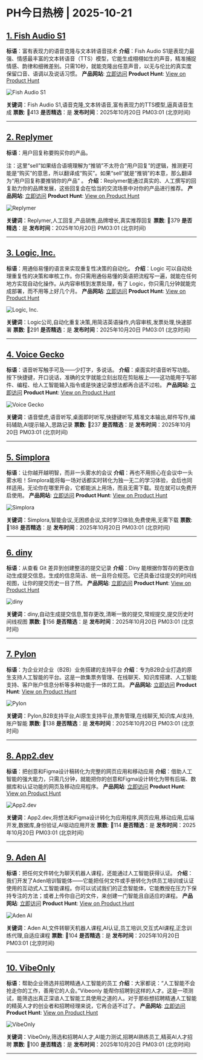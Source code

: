 # PH今日热榜 | 2025-10-21

## [1. Fish Audio S1](https://www.producthunt.com/products/fish-speech?utm_campaign=producthunt-api&utm_medium=api-v2&utm_source=Application%3A+dev+%28ID%3A+189358%29)
**标语**：富有表现力的语音克隆与文本转语音技术
**介绍**：Fish Audio S1是表现力最强、情感最丰富的文本转语音（TTS）模型，它能生成栩栩如生的声音，精准捕捉情感、韵律和细微差别。只需10秒，就能克隆出任意声音，以无与伦比的真实度保留口音、语调以及说话习惯。
**产品网站**: [立即访问](https://www.producthunt.com/r/RXO5YOK7ZBZYFG?utm_campaign=producthunt-api&utm_medium=api-v2&utm_source=Application%3A+dev+%28ID%3A+189358%29)
**Product Hunt**: [View on Product Hunt](https://www.producthunt.com/products/fish-speech?utm_campaign=producthunt-api&utm_medium=api-v2&utm_source=Application%3A+dev+%28ID%3A+189358%29)

![Fish Audio S1](https://ph-files.imgix.net/3092ad8c-69f9-4198-b0c6-4e148cd1bb66.png?auto=format)

**关键词**：Fish Audio S1,语音克隆,文本转语音,富有表现力的TTS模型,逼真语音生成
**票数**: 🔺413
**是否精选**：是
**发布时间**：2025年10月20日 PM03:01 (北京时间)

---

## [2. Replymer](https://www.producthunt.com/products/replymer?utm_campaign=producthunt-api&utm_medium=api-v2&utm_source=Application%3A+dev+%28ID%3A+189358%29)
**标语**：用户回复称要购买你的产品。

注：这里“sell”如果结合语境理解为“推销”不太符合“用户回复”的逻辑，推测更可能是“购买”的意思，所以翻译成“购买”。如果“sell”就是“推销”的本意，那么翻译为“用户回复称要推销你的产品” 。
**介绍**：Replymer能通过真实的、人工撰写的回复助力你的品牌发展，这些回复会在恰当的交流场景中对你的产品进行推荐。
**产品网站**: [立即访问](https://www.producthunt.com/r/ATCTFUFRUDRMHA?utm_campaign=producthunt-api&utm_medium=api-v2&utm_source=Application%3A+dev+%28ID%3A+189358%29)
**Product Hunt**: [View on Product Hunt](https://www.producthunt.com/products/replymer?utm_campaign=producthunt-api&utm_medium=api-v2&utm_source=Application%3A+dev+%28ID%3A+189358%29)

![Replymer](https://ph-files.imgix.net/4f07fe8a-bb07-4ee8-8060-c848711686e8.png?auto=format)

**关键词**：Replymer,人工回复,产品销售,品牌增长,真实推荐回复
**票数**: 🔺379
**是否精选**：是
**发布时间**：2025年10月20日 PM03:01 (北京时间)

---

## [3. Logic, Inc.](https://www.producthunt.com/products/logic-effortless-operational-magic?utm_campaign=producthunt-api&utm_medium=api-v2&utm_source=Application%3A+dev+%28ID%3A+189358%29)
**标语**：用通俗易懂的语言来实现重复性决策的自动化。
**介绍**：Logic 可以自动处理重复性的决策和审核工作。你只需用通俗易懂的英语把流程写一遍，就能在任何地方实现自动化操作。从内容审核到发票处理，有了 Logic，你只需几分钟就能完成部署，而不用等上好几个月。
**产品网站**: [立即访问](https://www.producthunt.com/r/LKORSMXKRP6577?utm_campaign=producthunt-api&utm_medium=api-v2&utm_source=Application%3A+dev+%28ID%3A+189358%29)
**Product Hunt**: [View on Product Hunt](https://www.producthunt.com/products/logic-effortless-operational-magic?utm_campaign=producthunt-api&utm_medium=api-v2&utm_source=Application%3A+dev+%28ID%3A+189358%29)

![Logic, Inc.](https://ph-files.imgix.net/3b9c2e5e-f9f3-4746-8354-40d798608a71.png?auto=format)

**关键词**：Logic公司,自动化重复决策,用简洁英语操作,内容审核,发票处理,快速部署
**票数**: 🔺291
**是否精选**：是
**发布时间**：2025年10月20日 PM03:01 (北京时间)

---

## [4. Voice Gecko](https://www.producthunt.com/products/voice-gecko?utm_campaign=producthunt-api&utm_medium=api-v2&utm_source=Application%3A+dev+%28ID%3A+189358%29)
**标语**：语音听写触手可及——少打字，多说话。
**介绍**：桌面实时语音听写功能。按下快捷键，开口说话，准确的文字就能立刻出现在剪贴板上——这功能用于写邮件、编程、给人工智能输入指令或是快速记录想法都再合适不过啦。
**产品网站**: [立即访问](https://www.producthunt.com/r/IN6NQQFFTBMSWU?utm_campaign=producthunt-api&utm_medium=api-v2&utm_source=Application%3A+dev+%28ID%3A+189358%29)
**Product Hunt**: [View on Product Hunt](https://www.producthunt.com/products/voice-gecko?utm_campaign=producthunt-api&utm_medium=api-v2&utm_source=Application%3A+dev+%28ID%3A+189358%29)

![Voice Gecko](https://ph-files.imgix.net/5b1a074d-221e-4952-aa01-ae53fb806e3e.jpeg?auto=format)

**关键词**：语音壁虎,语音听写,桌面即时听写,快捷键听写,精准文本输出,邮件写作,编码辅助,AI提示输入,思路记录
**票数**: 🔺237
**是否精选**：是
**发布时间**：2025年10月20日 PM03:01 (北京时间)

---

## [5. Simplora](https://www.producthunt.com/products/simplora?utm_campaign=producthunt-api&utm_medium=api-v2&utm_source=Application%3A+dev+%28ID%3A+189358%29)
**标语**：让你越开越明智，而非一头雾水的会议
**介绍**：再也不用担心在会议中一头雾水啦！Simplora能将每一场对话都实时转化为独一无二的学习体验，会后也同样适用。无论你在哪里开会，它都能派上用场，而且无需下载。现在就可以免费开启使用。
**产品网站**: [立即访问](https://www.producthunt.com/r/EGCNW2QYNQ52JB?utm_campaign=producthunt-api&utm_medium=api-v2&utm_source=Application%3A+dev+%28ID%3A+189358%29)
**Product Hunt**: [View on Product Hunt](https://www.producthunt.com/products/simplora?utm_campaign=producthunt-api&utm_medium=api-v2&utm_source=Application%3A+dev+%28ID%3A+189358%29)

![Simplora](https://ph-files.imgix.net/8d6520ce-6029-468d-a074-d99967a9dccc.png?auto=format)

**关键词**：Simplora,智能会议,无困惑会议,实时学习体验,免费使用,无需下载
**票数**: 🔺188
**是否精选**：是
**发布时间**：2025年10月20日 PM03:01 (北京时间)

---

## [6. diny](https://www.producthunt.com/products/diny?utm_campaign=producthunt-api&utm_medium=api-v2&utm_source=Application%3A+dev+%28ID%3A+189358%29)
**标语**：从查看 Git 差异到创建整洁的提交记录
**介绍**：Diny 能根据你暂存的更改自动生成提交信息。生成的信息简洁、统一且符合规范。它还具备过往提交的时间线视图，让你的提交历史一目了然。
**产品网站**: [立即访问](https://www.producthunt.com/r/GCRJHKK2B3RWT5?utm_campaign=producthunt-api&utm_medium=api-v2&utm_source=Application%3A+dev+%28ID%3A+189358%29)
**Product Hunt**: [View on Product Hunt](https://www.producthunt.com/products/diny?utm_campaign=producthunt-api&utm_medium=api-v2&utm_source=Application%3A+dev+%28ID%3A+189358%29)

![diny](https://ph-files.imgix.net/539d4587-2480-44fe-9e56-e972a86a8945.png?auto=format)

**关键词**：diny,自动生成提交信息,暂存更改,清晰一致的提交,常规提交,提交历史时间线视图
**票数**: 🔺156
**是否精选**：是
**发布时间**：2025年10月20日 PM03:01 (北京时间)

---

## [7. Pylon](https://www.producthunt.com/products/pylon-4?utm_campaign=producthunt-api&utm_medium=api-v2&utm_source=Application%3A+dev+%28ID%3A+189358%29)
**标语**：为企业对企业（B2B）业务搭建的支持平台
**介绍**：专为B2B企业打造的原生支持人工智能的平台。这是一款集票务管理、在线聊天、知识库搭建、人工智能支持、客户账户信息分析等多种功能于一体的工具。
**产品网站**: [立即访问](https://www.producthunt.com/r/XWNWAI7CGNNFJB?utm_campaign=producthunt-api&utm_medium=api-v2&utm_source=Application%3A+dev+%28ID%3A+189358%29)
**Product Hunt**: [View on Product Hunt](https://www.producthunt.com/products/pylon-4?utm_campaign=producthunt-api&utm_medium=api-v2&utm_source=Application%3A+dev+%28ID%3A+189358%29)

![Pylon](https://ph-files.imgix.net/b4955206-9405-4fbb-a55b-28ae15e6a5e5.jpeg?auto=format)

**关键词**：Pylon,B2B支持平台,AI原生支持平台,票务管理,在线聊天,知识库,AI支持,账户智能
**票数**: 🔺138
**是否精选**：是
**发布时间**：2025年10月20日 PM03:01 (北京时间)

---

## [8. App2.dev](https://www.producthunt.com/products/app2-dev?utm_campaign=producthunt-api&utm_medium=api-v2&utm_source=Application%3A+dev+%28ID%3A+189358%29)
**标语**：把创意和Figma设计稿转化为完整的网页应用和移动应用
**介绍**：借助人工智能的强大能力，只需几分钟，就能把你的创意和Figma设计转化为带有后端、数据库和认证功能的网页及移动应用程序。
**产品网站**: [立即访问](https://www.producthunt.com/r/JWOK7RUANFXLZY?utm_campaign=producthunt-api&utm_medium=api-v2&utm_source=Application%3A+dev+%28ID%3A+189358%29)
**Product Hunt**: [View on Product Hunt](https://www.producthunt.com/products/app2-dev?utm_campaign=producthunt-api&utm_medium=api-v2&utm_source=Application%3A+dev+%28ID%3A+189358%29)

![App2.dev](https://ph-files.imgix.net/4303b056-9478-4598-8b41-cfb83162495c.png?auto=format)

**关键词**：App2.dev,将想法和Figma设计转化为应用程序,网页应用,移动应用,后端开发,数据库,身份验证,AI驱动应用开发
**票数**: 🔺114
**是否精选**：是
**发布时间**：2025年10月20日 PM03:01 (北京时间)

---

## [9. Aden AI](https://www.producthunt.com/products/ai-powered-form-that-fills-itself?utm_campaign=producthunt-api&utm_medium=api-v2&utm_source=Application%3A+dev+%28ID%3A+189358%29)
**标语**：把任何文件转化为聊天机器人课程，还能通过人工智能获得认证。
**介绍**：我们开发了Aden培训智能体——它能把任何文件或手册转化为供员工培训或认证使用的互动式人工智能课程。你可以试试我们的正念智能体，它能教授在压力下保持专注的方法；或者上传你自己的文件，来创建一门智能且自适应的课程。
**产品网站**: [立即访问](https://www.producthunt.com/r/H4JP7VGQUIIIDS?utm_campaign=producthunt-api&utm_medium=api-v2&utm_source=Application%3A+dev+%28ID%3A+189358%29)
**Product Hunt**: [View on Product Hunt](https://www.producthunt.com/products/ai-powered-form-that-fills-itself?utm_campaign=producthunt-api&utm_medium=api-v2&utm_source=Application%3A+dev+%28ID%3A+189358%29)

![Aden AI](https://ph-files.imgix.net/efb99060-26a3-47fb-8cad-558e3118c08d.png?auto=format)

**关键词**：Aden AI,文件转聊天机器人课程,AI认证,员工培训,交互式AI课程,正念训练代理,自适应课程
**票数**: 🔺104
**是否精选**：是
**发布时间**：2025年10月20日 PM03:01 (北京时间)

---

## [10. VibeOnly](https://www.producthunt.com/products/vibeonly?utm_campaign=producthunt-api&utm_medium=api-v2&utm_source=Application%3A+dev+%28ID%3A+189358%29)
**标语**：帮助企业筛选并招聘精通人工智能的员工
**介绍**：大家都说：“人工智能不会抢走你的工作，善用它的人会。”Vibeonly 能帮你招聘到这样的人才。这是一项测试，能筛选出真正深谙人工智能工具使用之道的人。对于那些想招聘精通人工智能的精英人才的创业者和招聘经理来说，它再合适不过了。
**产品网站**: [立即访问](https://www.producthunt.com/r/7LP6JGJC5IXNPT?utm_campaign=producthunt-api&utm_medium=api-v2&utm_source=Application%3A+dev+%28ID%3A+189358%29)
**Product Hunt**: [View on Product Hunt](https://www.producthunt.com/products/vibeonly?utm_campaign=producthunt-api&utm_medium=api-v2&utm_source=Application%3A+dev+%28ID%3A+189358%29)

![VibeOnly](https://ph-files.imgix.net/ec9cc838-b83d-4c33-995b-fc03c39ec778.png?auto=format)

**关键词**：VibeOnly,筛选和招聘AI人才,AI能力测试,招聘AI熟练员工,精英AI人才招聘
**票数**: 🔺100
**是否精选**：是
**发布时间**：2025年10月20日 PM03:01 (北京时间)

---

